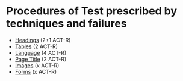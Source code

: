# Procedures of Test prescribed by techniques and failures

- [Headings](headings.md) (2+1 ACT-R)
- [Tables](tables.md) (2 ACT-R)
- [Language](language.md) (4 ACT-R)
- [Page Title](page-title.md) (2 ACT-R)
- [Images](images.md) (x ACT-R)
- [Forms](forms.md) (x ACT-R)
